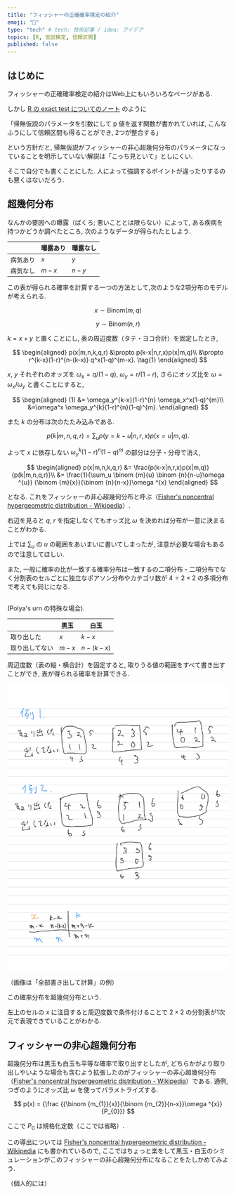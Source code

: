 ```yaml
---
title: "フィッシャーの正確確率検定の紹介"
emoji: "🌊"
type: "tech" # tech: 技術記事 / idea: アイデア
topics: [R, 仮説検定, 信頼区間]
published: false
---
```


## はじめに

フィッシャーの正確確率検定の紹介はWeb上にもいろいろなページがある. 

しかし [R の exact test についてのノート](https://zenn.dev/abe2/articles/exact_tests_r) のように

「帰無仮説のパラメータを引数にして p 値を返す関数が書かれていれば, こんなふうにして信頼区間も得ることができ, 2つが整合する」

という方針だと, 帰無仮説がフィッシャーの非心超幾何分布のパラメータになっていることを明示していない解説は「こっち見といて」としにくい. 

そこで自分でも書くことにした. 人によって強調するポイントが違ったりするのも悪くはないだろう.


## 超幾何分布

なんかの要因への曝露（ばくろ; 悪いこととは限らない）によって, ある疾病を持つかどうか調べたところ, 次のようなデータが得られたとしよう.

|| 曝露あり | 曝露なし |
| ----| ---- | ---- |
|病気あり|$x$ | $y$|
|病気なし|$m-x$ |$n-y$ |



この表が得られる確率を計算する一つの方法として,次のような2項分布のモデルが考えられる.

$$
x \sim \mathrm{Binom}(m, q)
$$

$$
y \sim \mathrm{Binom}(n, r)
$$

$k=x+y$ と置くことにし, 表の周辺度数（タテ・ヨコ合計）を固定したとき,

$$
\begin{aligned}
p(x|m,n,k,q,r) &\propto  p(k-x|n,r,x)p(x|m,q)\\
&\propto r^{k-x}(1-r)^{n-(k-x)} q^x(1-q)^{m-x}. \tag{1}
\end{aligned}
$$

$x$, $y$ それぞれのオッズを $\omega _x = q/(1-q)$, $\omega _y = r/(1-r)$, さらにオッズ比を $\omega=\omega_x/\omega_y$ と書くことにすると,

$$
\begin{aligned}
(1) &= \omega_y^{k-x}(1-r)^{n} \omega_x^x(1-q)^{m}\\
&=\omega^x \omega_y^{k}(1-r)^{n}(1-q)^{m}.
\end{aligned}
$$

また $k$ の分布は次のたたみ込みである.

$$
p(k|m,n,q,r) = \sum_u p(y=k-u|n,r,x)p(x=u|m,q).
$$

よって $x$ に依存しない $\omega_y^{k}(1-r)^{n}(1-q)^{m}$ の部分は分子・分母で消え,

$$
\begin{aligned}
p(x|m,n,k,q,r) &= \frac{p(k-x|n,r,x)p(x|m,q)}{p(k|m,n,q,r)}\\
&= \frac{1}{\sum_u \binom {m}{u} \binom {n}{n-u}\omega ^{u}} {\binom {m}{x}}{\binom {n}{n-x}}\omega ^{x}
\end{aligned}
$$

となる. これをフィッシャーの非心超幾何分布と呼ぶ（[Fisher's noncentral hypergeometric distribution - Wikipedia](https://en.wikipedia.org/wiki/Fisher%27s_noncentral_hypergeometric_distribution)）.

右辺を見ると $q$, $r$ を指定しなくてもオッズ比 $\omega$ を決めれば分布が一意に決まることがわかる.

上では $\sum_u$ の $u$ の範囲をあいまいに書いてしまったが, 注意が必要な場合もあるので注意してほしい.

また, 一般に確率の比が一致する確率分布は一致するの二項分布・二項分布でなく分割表のセルごとに独立なポアソン分布やカテゴリ数が $4=2\times2$ の多項分布で考えても同じになる.

##

(Polya's urn の特殊な場合).

|| 黒玉 | 白玉 |
| ----| ---- | ---- |
|取り出した|$x$ | $k-x$|
|取り出してない|$m-x$ |$n-(k-x)$ |


周辺度数（表の縦・横合計）を固定すると, 取りうる値の範囲をすべて書き出すことができ, 表が得られる確率を計算できる.

![](/images/hypergeometric/note_hypergeo.jpg)

（画像は「全部書き出して計算」の例）

この確率分布を超幾何分布という.

左上のセルの $x$ に注目すると周辺度数で条件付けることで $2 \times 2$ の分割表が1次元で表現できていることがわかる.


## フィッシャーの非心超幾何分布

超幾何分布は黒玉も白玉も平等な確率で取り出すとしたが, どちらかがより取り出しやいような場合も含むよう拡張したのがフィッシャーの非心超幾何分布（[Fisher's noncentral hypergeometric distribution - Wikipedia](https://en.wikipedia.org/wiki/Fisher%27s_noncentral_hypergeometric_distribution)）である. 通例, つぎのようにオッズ比 $\omega$ を使ってパラメトライズする.

$$
p(x) =  {\frac {{\binom {m_{1}}{x}}{\binom {m_{2}}{n-x}}\omega ^{x}}{P_{0}}}
$$

ここで $P_{0}$ は規格化定数（ここでは省略）.

この導出については [Fisher's noncentral hypergeometric distribution - Wikipedia](https://en.wikipedia.org/wiki/Fisher%27s_noncentral_hypergeometric_distribution) にも書かれているので, 
ここではちょっと楽をして黒玉・白玉のシミュレーションがこのフィッシャーの非心超幾何分布になることをたしかめてみよう.

（個人的には）

